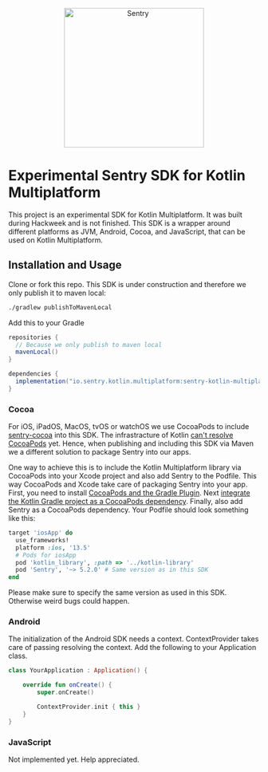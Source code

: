 <p align="center">
  <a href="https://sentry.io/?utm_source=github&utm_medium=logo" target="_blank">
    <picture>
      <source srcset="https://sentry-brand.storage.googleapis.com/sentry-logo-white.png" media="(prefers-color-scheme: dark)" />
      <source srcset="https://sentry-brand.storage.googleapis.com/sentry-logo-black.png" media="(prefers-color-scheme: light), (prefers-color-scheme: no-preference)" />
      <img src="https://sentry-brand.storage.googleapis.com/sentry-logo-black.png" alt="Sentry" width="280">
    </picture>
  </a>
</p>

<h1>Experimental Sentry SDK for Kotlin Multiplatform</h1>

This project is an experimental SDK for Kotlin Multiplatform. It was built during Hackweek and is not finished.
This SDK is a wrapper around different platforms as JVM, Android, Cocoa, and JavaScript, that can be used on Kotlin Multiplatform.

## Installation and Usage

Clone or fork this repo. This SDK is under construction and therefore we only publish it to maven local:

```sh
./gradlew publishToMavenLocal
```

Add this to your Gradle

```gradle
repositories {
  // Because we only publish to maven local
  mavenLocal()
}

dependencies {
  implementation("io.sentry.kotlin.multiplatform:sentry-kotlin-multiplatform:0.0.1")
}

```

### Cocoa

For iOS, iPadOS, MacOS, tvOS or watchOS we use CocoaPods to include [sentry-cocoa](https://github.com/getsentry/sentry-cocoa) into this SDK.
The infrastracture of Kotlin [can't resolve CocoaPods](https://kotlinlang.org/docs/reference/native/cocoapods.html#current-limitations) yet.
Hence, when publishing and including this SDK via Maven we a different solution to package Sentry into our apps.

One way to achieve this is to include the Kotlin Multiplatform library via CocoaPods into your Xcode project and also add Sentry to the Podfile. This way CocoaPods and Xcode take care of packaging Sentry into your app.
First, you need to install [CocoaPods and the Gradle Plugin](https://github.com/JetBrains/kotlin-native/blob/master/COCOAPODS.md#install-the-cocoapods-dependency-manager-and-plugin).
Next [integrate the Kotlin Gradle project as a CocoaPods dependency](https://github.com/JetBrains/kotlin-native/blob/master/COCOAPODS.md#use-a-kotlin-gradle-project-as-a-cocoapods-dependency).
Finally, also add Sentry as a CocoaPods dependency. Your Podfile should look something like this:

```ruby
target 'iosApp' do
  use_frameworks!
  platform :ios, '13.5'
  # Pods for iosApp
  pod 'kotlin_library', :path => '../kotlin-library'
  pod 'Sentry', '~> 5.2.0' # Same version as in this SDK
end
```

Please make sure to specify the same version as used in this SDK. Otherwise weird bugs could happen.

### Android

The initialization of the Android SDK needs a context. ContextProvider takes care of passing resolving the context.
Add the following to your Application class.

```Kotlin
class YourApplication : Application() {

    override fun onCreate() {
        super.onCreate()

        ContextProvider.init { this }
    }
}
```

### JavaScript

Not implemented yet. Help appreciated.

